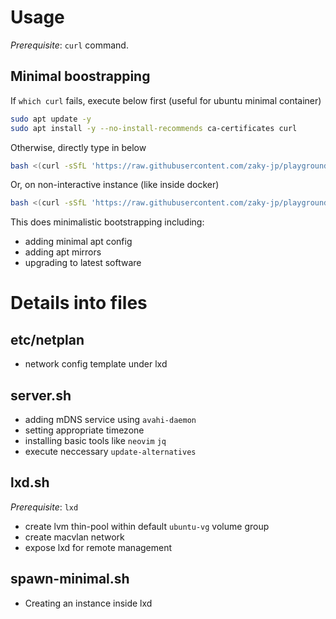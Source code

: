 # Usage
*Prerequisite*: `curl` command.

## Minimal boostrapping
If `which curl` fails, execute below first (useful for ubuntu minimal container)
```sh
sudo apt update -y
sudo apt install -y --no-install-recommends ca-certificates curl
```
Otherwise, directly type in below
```sh
bash <(curl -sSfL 'https://raw.githubusercontent.com/zaky-jp/playground/main/ubuntu/minimal.sh')
```
Or, on non-interactive instance (like inside docker)
```sh
bash <(curl -sSfL 'https://raw.githubusercontent.com/zaky-jp/playground/main/ubuntu/minimal.sh') --noninteractive-instance
```
This does minimalistic bootstrapping including:
 - adding minimal apt config
 - adding apt mirrors
 - upgrading to latest software

# Details into files
## etc/netplan
- network config template under lxd

## server.sh
- adding mDNS service using `avahi-daemon`
- setting appropriate timezone
- installing basic tools like `neovim` `jq`
- execute neccessary `update-alternatives`

## lxd.sh
*Prerequisite*: `lxd`
- create lvm thin-pool within default `ubuntu-vg` volume group
- create macvlan network
- expose lxd for remote management

## spawn-minimal.sh
- Creating an instance inside lxd
